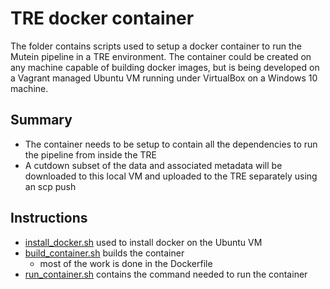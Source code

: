 # TRE docker container

The folder contains scripts used to setup a docker container to run the Mutein pipeline in a TRE environment. The container could be created on any machine capable of building docker images, but is being developed on a Vagrant managed Ubuntu VM running under VirtualBox on a Windows 10 machine.

## Summary
- The container needs to be setup to contain all the dependencies to run the pipeline from inside the TRE
- A cutdown subset of the data and associated metadata will be downloaded to this local VM and uploaded to the TRE separately using an scp push

## Instructions
- [install_docker.sh](scripts/install_docker.sh) used to install docker on the Ubuntu VM
- [build_container.sh](scripts/build_container.sh) builds the container
  - most of the work is done in the Dockerfile
- [run_container.sh](scripts/run_container.sh) contains the command needed to run the container
